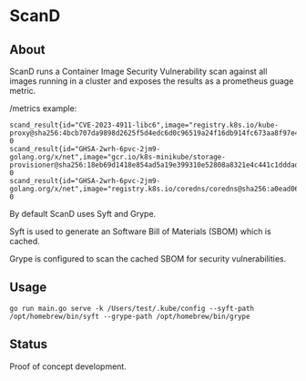 # ScanD

## About
ScanD runs a Container Image Security Vulnerability scan against all images running in a cluster and exposes the results 
as a prometheus guage metric.

/metrics example:
```
scand_result{id="CVE-2023-4911-libc6",image="registry.k8s.io/kube-proxy@sha256:4bcb707da9898d2625f5d4edc6d0c96519a24f16db914fc673aa8f97e41dbabf",security_severity="7.8"} 0
scand_result{id="GHSA-2wrh-6pvc-2jm9-golang.org/x/net",image="gcr.io/k8s-minikube/storage-provisioner@sha256:18eb69d1418e854ad5a19e399310e52808a8321e4c441c1dddad8977a0d7a944",security_severity="6.1"} 0
scand_result{id="GHSA-2wrh-6pvc-2jm9-golang.org/x/net",image="registry.k8s.io/coredns/coredns@sha256:a0ead06651cf580044aeb0a0feba63591858fb2e43ade8c9dea45a6a89ae7e5e",security_severity="6.1"} 0
```

By default ScanD uses Syft and Grype.

Syft is used to generate an Software Bill of Materials (SBOM) which is cached.

Grype is configured to scan the cached SBOM for security vulnerabilities. 

## Usage

```
go run main.go serve -k /Users/test/.kube/config --syft-path /opt/homebrew/bin/syft --grype-path /opt/homebrew/bin/grype
```

## Status

Proof of concept development.